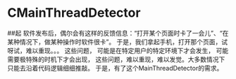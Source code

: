 # CMainThreadDetector
##起
软件发布后，偶尔会有这样的反馈信息：“打开某个页面时卡了一会儿”、“在某种情况下，做某种操作时软件很卡”。
于是，我们拿起手机，打开那个页面，试呀试，难以重现。。。
这些问题，
可能是在特定用户的特定环境下才会发生，
可能需要极特殊的时机下才会出现，
这些问题，难以重现，难以发觉。大多数情况下只能去沿着代码逻辑细细推敲。
于是，有了这个MainThreadDetector的需求。

